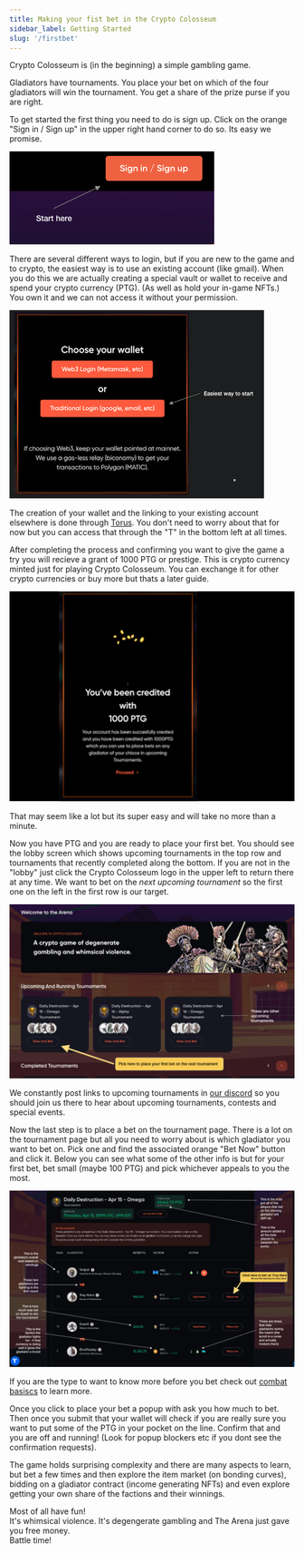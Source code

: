 ```yaml
---
title: Making your fist bet in the Crypto Colosseum
sidebar_label: Getting Started
slug: '/firstbet'
---
```


Crypto Colosseum is (in the beginning) a simple gambling game.

Gladiators have tournaments.  You place your bet on which of the four gladiators will win the tournament.  You get a share of the prize purse if you are right.

To get started the first thing you need to do is sign up.  Click on the orange "Sign in / Sign up" in the upper right hand corner to do so. Its easy we promise.

![image](signin.png)

There are several different ways to login, but if you are new to the game and to crypto, the easiest way is to use an existing account (like gmail).  When you do this we are actually creating a special vault or wallet to receive and spend your crypto currency (PTG).  (As well as hold your in-game NFTs.)  You own it and we can not access it without your permission.

![image](picktraditional.png)

The creation of your wallet and the linking to your existing account elsewhere is done through [Torus](https://tor.us).  You don't need to worry about that for now but you can access that through the "T" in the bottom left at all times.

After completing the process and confirming you want to give the game a try you will recieve a grant of 1000 PTG or prestige.  This is crypto currency minted just for playing Crypto Colosseum.  You can exchange it for other crypto currencies or buy more but thats a later guide.

![image](yougotptg.png)

That may seem like a lot but its super easy and will take no more than a minute.

Now you have PTG and you are ready to place your first bet.  You should see the lobby screen which shows upcoming tournaments in the top row and tournaments that recently completed along the bottom. If you are not in the "lobby" just click the Crypto Colosseum logo in the upper left to return there at any time.   We want to bet on the *next upcoming tournament* so the first one on the left in the first row is our target.

![image](lobby.png)

We constantly post links to upcoming tournaments in [our discord](https://discord.gg/Z2S3EtQKCn) so you should join us there to hear about upcoming tournaments, contests and special events. 

Now the last step is to place a bet on the tournament page.  There is a lot on the tournament page but all you need to worry about is which gladiator you want to bet on.  Pick one and find the associated orange "Bet Now" button and click it.  Below you can see what some of the other info is but for your first bet, bet small (maybe 100 PTG) and pick whichever appeals to you the most.

![image](tournament.png)

If you are the type to want to know more before you bet check out [combat basiscs](https://docs.cryptocolosseum.com/gamemechanics/combatexample) to learn more.

Once you click to place your bet a popup with ask you how much to bet.  Then once you submit that your wallet will check if you are really sure you want to put some of the PTG in your pocket on the line.  Confirm that and you are off and running!  (Look for popup blockers etc if you dont see the confirmation requests).

The game holds surprising complexity and there are many aspects to learn, but bet a few times and then explore the item market (on bonding curves), bidding on a gladiator contract (income generating NFTs) and even explore getting your own share of the factions and their winnings.

Most of all have fun!  
It's whimsical violence.  It's degengerate gambling and The Arena just gave you free money.  
Battle time!
